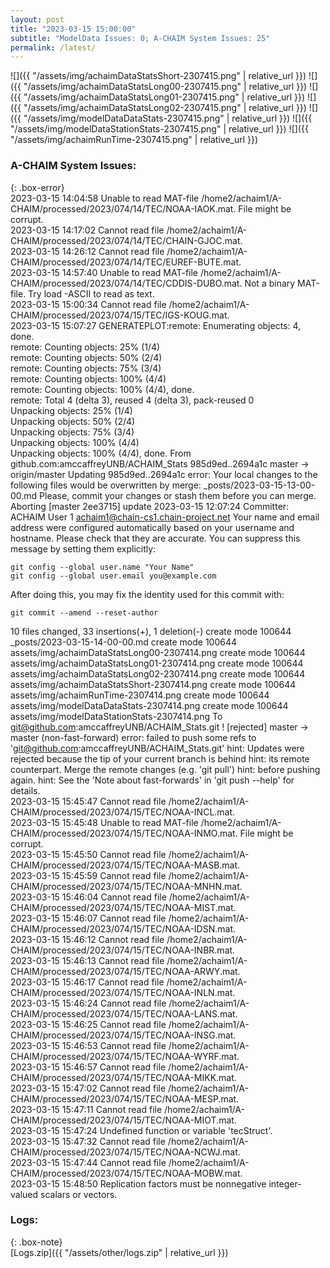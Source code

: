 ```yaml
---
layout: post
title: "2023-03-15 15:00:00"
subtitle: "ModelData Issues: 0; A-CHAIM System Issues: 25"
permalink: /latest/
---
```


![]({{ "/assets/img/achaimDataStatsShort-2307415.png" | relative_url }})
![]({{ "/assets/img/achaimDataStatsLong00-2307415.png" | relative_url }})
![]({{ "/assets/img/achaimDataStatsLong01-2307415.png" | relative_url }})
![]({{ "/assets/img/achaimDataStatsLong02-2307415.png" | relative_url }})
![]({{ "/assets/img/modelDataDataStats-2307415.png" | relative_url }})
![]({{ "/assets/img/modelDataStationStats-2307415.png" | relative_url }})
![]({{ "/assets/img/achaimRunTime-2307415.png" | relative_url }})


### A-CHAIM System Issues:  
  
{: .box-error}  
2023-03-15 14:04:58 Unable to read MAT-file /home2/achaim1/A-CHAIM/processed/2023/074/14/TEC/NOAA-IAOK.mat. File might be corrupt.  
2023-03-15 14:17:02 Cannot read file /home2/achaim1/A-CHAIM/processed/2023/074/14/TEC/CHAIN-GJOC.mat.  
2023-03-15 14:26:12 Cannot read file /home2/achaim1/A-CHAIM/processed/2023/074/14/TEC/EUREF-BUTE.mat.  
2023-03-15 14:57:40 Unable to read MAT-file /home2/achaim1/A-CHAIM/processed/2023/074/14/TEC/CDDIS-DUBO.mat. Not a binary MAT-file. Try load -ASCII to read as text.  
2023-03-15 15:00:34 Cannot read file /home2/achaim1/A-CHAIM/processed/2023/074/15/TEC/IGS-KOUG.mat.  
2023-03-15 15:07:27 GENERATEPLOT:remote: Enumerating objects: 4, done.        
remote: Counting objects:  25% (1/4)        remote: Counting objects:  50% (2/4)        remote: Counting objects:  75% (3/4)        remote: Counting objects: 100% (4/4)        remote: Counting objects: 100% (4/4), done.        
remote: Total 4 (delta 3), reused 4 (delta 3), pack-reused 0        
Unpacking objects:  25% (1/4)   Unpacking objects:  50% (2/4)   Unpacking objects:  75% (3/4)   Unpacking objects: 100% (4/4)   Unpacking objects: 100% (4/4), done.
From github.com:amccaffreyUNB/ACHAIM_Stats
   985d9ed..2694a1c  master     -> origin/master
Updating 985d9ed..2694a1c
error: Your local changes to the following files would be overwritten by merge:
	_posts/2023-03-15-13-00-00.md
Please, commit your changes or stash them before you can merge.
Aborting
[master 2ee3715] update 2023-03-15 12:07:24
 Committer: ACHAIM User 1 <achaim1@chain-cs1.chain-project.net>
Your name and email address were configured automatically based
on your username and hostname. Please check that they are accurate.
You can suppress this message by setting them explicitly:

    git config --global user.name "Your Name"
    git config --global user.email you@example.com

After doing this, you may fix the identity used for this commit with:

    git commit --amend --reset-author

 10 files changed, 33 insertions(+), 1 deletion(-)
 create mode 100644 _posts/2023-03-15-14-00-00.md
 create mode 100644 assets/img/achaimDataStatsLong00-2307414.png
 create mode 100644 assets/img/achaimDataStatsLong01-2307414.png
 create mode 100644 assets/img/achaimDataStatsLong02-2307414.png
 create mode 100644 assets/img/achaimDataStatsShort-2307414.png
 create mode 100644 assets/img/achaimRunTime-2307414.png
 create mode 100644 assets/img/modelDataDataStats-2307414.png
 create mode 100644 assets/img/modelDataStationStats-2307414.png
To git@github.com:amccaffreyUNB/ACHAIM_Stats.git
 ! [rejected]        master -> master (non-fast-forward)
error: failed to push some refs to 'git@github.com:amccaffreyUNB/ACHAIM_Stats.git'
hint: Updates were rejected because the tip of your current branch is behind
hint: its remote counterpart. Merge the remote changes (e.g. 'git pull')
hint: before pushing again.
hint: See the 'Note about fast-forwards' in 'git push --help' for details.  
2023-03-15 15:45:47 Cannot read file /home2/achaim1/A-CHAIM/processed/2023/074/15/TEC/NOAA-INCL.mat.  
2023-03-15 15:45:48 Unable to read MAT-file /home2/achaim1/A-CHAIM/processed/2023/074/15/TEC/NOAA-INMO.mat. File might be corrupt.  
2023-03-15 15:45:50 Cannot read file /home2/achaim1/A-CHAIM/processed/2023/074/15/TEC/NOAA-MASB.mat.  
2023-03-15 15:45:59 Cannot read file /home2/achaim1/A-CHAIM/processed/2023/074/15/TEC/NOAA-MNHN.mat.  
2023-03-15 15:46:04 Cannot read file /home2/achaim1/A-CHAIM/processed/2023/074/15/TEC/NOAA-MIST.mat.  
2023-03-15 15:46:07 Cannot read file /home2/achaim1/A-CHAIM/processed/2023/074/15/TEC/NOAA-IDSN.mat.  
2023-03-15 15:46:12 Cannot read file /home2/achaim1/A-CHAIM/processed/2023/074/15/TEC/NOAA-INBR.mat.  
2023-03-15 15:46:13 Cannot read file /home2/achaim1/A-CHAIM/processed/2023/074/15/TEC/NOAA-ARWY.mat.  
2023-03-15 15:46:17 Cannot read file /home2/achaim1/A-CHAIM/processed/2023/074/15/TEC/NOAA-INLN.mat.  
2023-03-15 15:46:24 Cannot read file /home2/achaim1/A-CHAIM/processed/2023/074/15/TEC/NOAA-LANS.mat.  
2023-03-15 15:46:25 Cannot read file /home2/achaim1/A-CHAIM/processed/2023/074/15/TEC/NOAA-INSG.mat.  
2023-03-15 15:46:53 Cannot read file /home2/achaim1/A-CHAIM/processed/2023/074/15/TEC/NOAA-WYRF.mat.  
2023-03-15 15:46:57 Cannot read file /home2/achaim1/A-CHAIM/processed/2023/074/15/TEC/NOAA-MIKK.mat.  
2023-03-15 15:47:02 Cannot read file /home2/achaim1/A-CHAIM/processed/2023/074/15/TEC/NOAA-MESP.mat.  
2023-03-15 15:47:11 Cannot read file /home2/achaim1/A-CHAIM/processed/2023/074/15/TEC/NOAA-MIOT.mat.  
2023-03-15 15:47:24 Undefined function or variable 'tecStruct'.  
2023-03-15 15:47:32 Cannot read file /home2/achaim1/A-CHAIM/processed/2023/074/15/TEC/NOAA-NCWJ.mat.  
2023-03-15 15:47:44 Cannot read file /home2/achaim1/A-CHAIM/processed/2023/074/15/TEC/NOAA-MOBW.mat.  
2023-03-15 15:48:50 Replication factors must be nonnegative integer-valued scalars or vectors.  

### Logs:  
  
{: .box-note}  
[Logs.zip]({{ "/assets/other/logs.zip" | relative_url }})  
